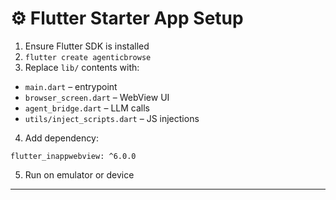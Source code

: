 # ⚙️ Flutter Starter App Setup

1. Ensure Flutter SDK is installed
2. `flutter create agenticbrowse`
3. Replace `lib/` contents with:

- `main.dart` – entrypoint
- `browser_screen.dart` – WebView UI
- `agent_bridge.dart` – LLM calls
- `utils/inject_scripts.dart` – JS injections

4. Add dependency:

```
flutter_inappwebview: ^6.0.0
```

5. Run on emulator or device

---